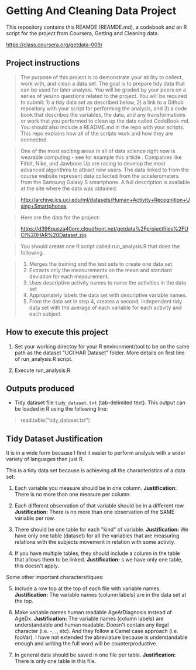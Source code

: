 Getting And Cleaning Data Project
=================================

This repository contains this REAMDE (REAMDE.md), a codebook and an R script for the project from Coursera, Getting and Cleaning data.

https://class.coursera.org/getdata-009/

Project instructions
-------------------

> The purpose of this project is to demonstrate your ability to collect, work with, and clean a data set. The goal is to prepare tidy data that can be used for later analysis. You will be graded by your peers on a series of yes/no questions related to the project. You will be required to submit: 1) a tidy data set as described below, 2) a link to a Github repository with your script for performing the analysis, and 3) a code book that describes the variables, the data, and any transformations or work that you performed to clean up the data called CodeBook.md. You should also include a README.md in the repo with your scripts. This repo explains how all of the scripts work and how they are connected. 

> One of the most exciting areas in all of data science right now is wearable computing - see for example this article . Companies like Fitbit, Nike, and Jawbone Up are racing to develop the most advanced algorithms to attract new users. The data linked to from the course website represent data collected from the accelerometers from the Samsung Galaxy S smartphone. A full description is available at the site where the data was obtained:

> http://archive.ics.uci.edu/ml/datasets/Human+Activity+Recognition+Using+Smartphones

> Here are the data for the project:

> https://d396qusza40orc.cloudfront.net/getdata%2Fprojectfiles%2FUCI%20HAR%20Dataset.zip

 > You should create one R script called run_analysis.R that does the following. 

  > 1. Merges the training and the test sets to create one data set.
  > 2. Extracts only the measurements on the mean and standard deviation for each measurement. 
  > 3. Uses descriptive activity names to name the activities in the data set
  > 4. Appropriately labels the data set with descriptive variable names. 
  > 5. From the data set in step 4, creates a second, independent tidy data set with the average of each variable for each activity and each subject.

How to execute this project
----------------------------

1. Set your working directoy for your R environment/tool to be on the same path as the dataset "UCI HAR Dataset" folder. More details on first line of run_analysis.R script.

2. Execute run_analysis.R.


Outputs produced
----------------
* Tidy dataset file `tidy_dataset.txt` (tab-delimited text).
This output can be loaded in R using the following line:

> read.table("tidy_dataset.txt")

Tidy Dataset Justification
--------------------------

 It is in a wide form because I find it easier to perform analysis with a wider variety of languages than just R.

This is a tidy data set because is achieving all the characteristics of a data set:

1. Each variable you measure should be in one column.
**Justification:** There is no more than one measure per column.

2. Each different observation of that variable should be in a different row.
**Justification:** There is no more than one observation of the SAME variable per row.

3. There should be one table for each "kind" of variable.
**Justification:** We have only one table (dataset) for all the variables that are measuring relations with the subjects movement in relation with some activty.

4. If you have multiple tables, they should include a column in the table that allows them to be linked.
**Justification:** s we have only one table, this doesn't apply.


Some other important charactersitiques:


5. Include a row top at the top of each file with variable names.
**Justification:** The variable names (column labels) are in the data set at the top.

6. Make variable names human readable AgeAtDiagnosis instead of AgeDx.
**Justification:** The variable names (column labels) are understandable and human readable. Doesn't contain any ilegal character (i.e. -, ., etc). And they follow a Camel case approach (i.e. fooVar). I have not extended the abreviature because is understandable enough and writing the full word will be counterproductive.

7. In general data should be saved in one file per table.
**Justification:** There is only one table in this file.